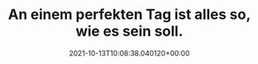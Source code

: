 ---
date: '2021-10-13T10:08:38.040120+00:00'
found_at: '2014-12-13'
found_url: https://www.bmw.de/de/topics/service-zubehoer/original-bmw-zubehoer/interieur.html
title: An einem perfekten Tag ist alles so, wie es sein soll.
---